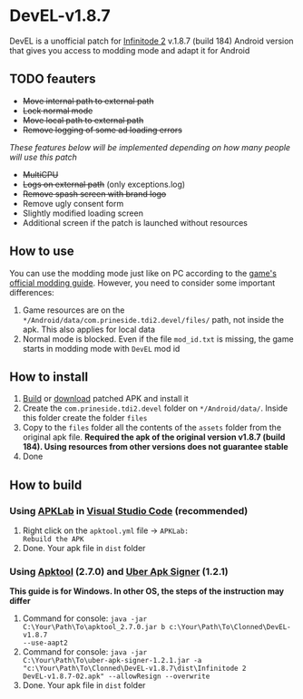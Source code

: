 # DevEL-v1.8.7

DevEL is a unofficial patch for [Infinitode 2](https://infinitode.prineside.com/) v.1.8.7 (build 184) Android version that gives you access to modding mode and adapt it for Android

## TODO feauters

* ~~Move internal path to external path~~
* ~~Lock normal mode~~
* ~~Move local path to external path~~
* ~~Remove logging of some ad loading errors~~

*These features below will be implemented depending on how many people will use this patch*
* ~~MultiCPU~~
* ~~Logs on external path~~ (only exceptions.log)
* ~~Remove spash screen with brand logo~~
* Remove ugly consent form
* Slightly modified loading screen
* Additional screen if the patch is launched without resources

## How to use

You can use the modding mode just like on PC according to the [game's official modding guide](https://infinitode.prineside.com/modding/?p=index). However, you need to consider some important differences:
1. Game resources are on the <code>*/Android/data/com.prineside.tdi2.devel/files/</code> path, not inside the apk. This also applies for local data
2. Normal mode is blocked. Even if the file <code>mod_id.txt</code> is missing, the game starts in modding mode with <code>DevEL</code> mod id

## How to install

1. [Build](#how-to-build) or [download](https://github.com/ELfox513/DevEL-v1.8.7/releases) patched APK and install it
2. Create the <code>com.prineside.tdi2.devel</code> folder on <code>*/Android/data/</code>. Inside this folder create the folder <code>files</code>
3. Copy to the <code>files</code> folder all the contents of the <code>assets</code> folder from the original apk file. **Required the apk of the original version v1.8.7 (build 184). Using resources from other versions does not guarantee stable**
4. Done

## How to build

### Using [APKLab](https://marketplace.visualstudio.com/items?itemName=Surendrajat.apklab) in [Visual Studio Code](https://code.visualstudio.com/) (recommended)

1. Right click on the <code>apktool.yml</code> file -> <code>APKLab: Rebuild the APK</code>
2. Done. Your apk file in <code>dist</code> folder

### Using [Apktool](https://ibotpeaches.github.io/Apktool/) (2.7.0) and [Uber Apk Signer](https://github.com/patrickfav/uber-apk-signer) (1.2.1)

**This guide is for Windows. In other OS, the steps of the instruction may differ**
1. Command for console: <code>java -jar C:\Your\Path\To\apktool_2.7.0.jar b c:\Your\Path\To\Clonned\DevEL-v1.8.7 --use-aapt2</code>
2. Command for console: <code>java -jar C:\Your\Path\To\uber-apk-signer-1.2.1.jar -a "c:\Your\Path\To\Clonned\DevEL-v1.8.7\dist\Infinitode 2 DevEL-v1.8.7-02.apk" --allowResign --overwrite</code>
3. Done. Your apk file in <code>dist</code> folder
